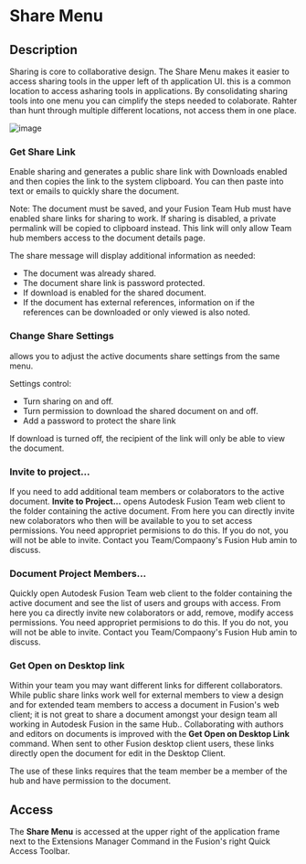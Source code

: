 # Share Menu

## Description

Sharing is core to collaborative design. The Share Menu makes it easier to access sharing tools in the upper left of th application UI. this is a common location to access asharing tools in applications.
By consolidating sharing tools into one menu you can cimplify the steps needed to colaborate. Rahter than hunt through multiple different locations, not access them in one place.

![image](https://github.com/user-attachments/assets/d7a4c0a0-f2ba-4fb4-aacc-4d221eb61475)


### Get Share Link

Enable sharing and generates a public share link with Downloads enabled and then copies the link to the system clipboard. You can then paste into text or emails to quickly share the document.

Note:
The document must be saved, and your Fusion Team Hub must have enabled share links for sharing to work. If sharing is disabled, a private permalink will be copied to clipboard instead. This link will only allow Team hub members access to the document details page.

The share message will display additional information as needed:

- The document was already shared.
- The document share link is password protected.
- If download is enabled for the shared document.
- If the document has external references, information on if the references can be downloaded or only viewed is also noted.

### Change Share Settings

allows you to adjust the active documents share settings from the same menu.

Settings control:

- Turn sharing on and off.
- Turn permission to download the shared document on and off.
- Add a password to protect the share link

If download is turned off, the recipient of the link will only be able to view the document.

### Invite to project...

If you need to add additional team members or colaborators to the active document. **Invite to Project...** opens Autodesk Fusion Team web client to the folder containing the active document. From here you can directly invite new colaborators who then will be available to you to set access permissions.  You need appropriet permisions to do this. If you do not, you will not be able to invite. Contact you Team/Compaony's Fusion Hub amin to discuss.

### Document Project Members...

Quickly open Autodesk Fusion Team web client to the folder containing the active document and see the list of users and groups with access. From here you ca directly invite new colaborators or add, remove, modify access permissions.  You need appropriet permisions to do this. If you do not, you will not be able to invite. Contact you Team/Compaony's Fusion Hub amin to discuss.

### Get Open on Desktop link

Within your team you may want different links for different collaborators. While public share links work well for external members to view a design and for extended team members to access a document in Fusion's web client; it is not great to share a document amongst your design team all working in Autodesk Fusion in the same Hub.. Collaborating with authors and editors on documents is improved with the **Get Open on Desktop Link** command. When sent to other Fusion desktop client users, these links directly open the document for edit in the Desktop Client.

The use of these links requires that the team member be a member of the hub and have permission to the document.

## Access

The **Share Menu** is accessed at the upper right of the application frame next to the Extensions Manager Command in the Fusion's right Quick Access Toolbar. 
